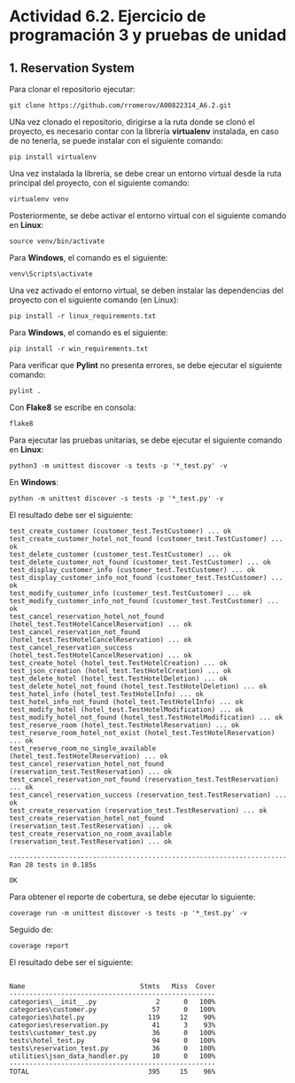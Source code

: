# Actividad 6.2. Ejercicio de programación 3 y pruebas de unidad

## 1. Reservation System

Para clonar el repositorio ejecutar:
```
git clone https://github.com/rromerov/A00822314_A6.2.git
```

UNa vez clonado el repositorio, dirigirse a la ruta donde se clonó el proyecto, es necesario contar con la librería **virtualenv** instalada, en caso de no tenerla, se puede instalar con el siguiente comando:

```
pip install virtualenv
```

Una vez instalada la librería, se debe crear un entorno virtual desde la ruta principal del proyecto, con el siguiente comando:

```
virtualenv venv
```

Posteriormente, se debe activar el entorno virtual con el siguiente comando en **Linux**:

```
source venv/bin/activate
```
Para **Windows**, el comando es el siguiente:

```
venv\Scripts\activate
```

Una vez activado el entorno virtual, se deben instalar las dependencias del proyecto con el siguiente comando (en Linux):

```
pip install -r linux_requirements.txt
```

Para **Windows**, el comando es el siguiente:

```
pip install -r win_requirements.txt
```
Para verificar que **Pylint** no presenta errores, se debe ejecutar el siguiente comando:

```
pylint .
```
Con **Flake8** se escribe en consola:

```
flake8
```
Para ejecutar las pruebas unitarias, se debe ejecutar el siguiente comando en **Linux**:

```
python3 -m unittest discover -s tests -p '*_test.py' -v
```

En **Windows**:
```
python -m unittest discover -s tests -p '*_test.py' -v
```

El resultado debe ser el siguiente:
```
test_create_customer (customer_test.TestCustomer) ... ok
test_create_customer_hotel_not_found (customer_test.TestCustomer) ... ok
test_delete_customer (customer_test.TestCustomer) ... ok
test_delete_customer_not_found (customer_test.TestCustomer) ... ok
test_display_customer_info (customer_test.TestCustomer) ... ok
test_display_customer_info_not_found (customer_test.TestCustomer) ... ok
test_modify_customer_info (customer_test.TestCustomer) ... ok
test_modify_customer_info_not_found (customer_test.TestCustomer) ... ok
test_cancel_reservation_hotel_not_found (hotel_test.TestHotelCancelReservation) ... ok
test_cancel_reservation_not_found (hotel_test.TestHotelCancelReservation) ... ok
test_cancel_reservation_success (hotel_test.TestHotelCancelReservation) ... ok
test_create_hotel (hotel_test.TestHotelCreation) ... ok
test_json_creation (hotel_test.TestHotelCreation) ... ok
test_delete_hotel (hotel_test.TestHotelDeletion) ... ok
test_delete_hotel_not_found (hotel_test.TestHotelDeletion) ... ok
test_hotel_info (hotel_test.TestHotelInfo) ... ok
test_hotel_info_not_found (hotel_test.TestHotelInfo) ... ok
test_modify_hotel (hotel_test.TestHotelModification) ... ok
test_modify_hotel_not_found (hotel_test.TestHotelModification) ... ok
test_reserve_room (hotel_test.TestHotelReservation) ... ok
test_reserve_room_hotel_not_exist (hotel_test.TestHotelReservation) ... ok
test_reserve_room_no_single_available (hotel_test.TestHotelReservation) ... ok
test_cancel_reservation_hotel_not_found (reservation_test.TestReservation) ... ok
test_cancel_reservation_not_found (reservation_test.TestReservation) ... ok
test_cancel_reservation_success (reservation_test.TestReservation) ... ok
test_create_reservation (reservation_test.TestReservation) ... ok
test_create_reservation_hotel_not_found (reservation_test.TestReservation) ... ok
test_create_reservation_no_room_available (reservation_test.TestReservation) ... ok

----------------------------------------------------------------------
Ran 28 tests in 0.185s

OK
```

Para obtener el reporte de cobertura, se debe ejecutar lo siguiente:

```
coverage run -m unittest discover -s tests -p '*_test.py' -v
```
Seguido de:
```
coverage report
```

El resultado debe ser el siguiente:
```

Name                             Stmts   Miss  Cover
----------------------------------------------------
categories\__init__.py               2      0   100%
categories\customer.py              57      0   100%
categories\hotel.py                119     12    90%
categories\reservation.py           41      3    93%
tests\customer_test.py              36      0   100%
tests\hotel_test.py                 94      0   100%
tests\reservation_test.py           36      0   100%
utilities\json_data_handler.py      10      0   100%
----------------------------------------------------
TOTAL                              395     15    96%
```